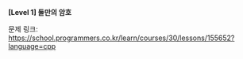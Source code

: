 **[Level 1] 둘만의 암호**

문제 링크: https://school.programmers.co.kr/learn/courses/30/lessons/155652?language=cpp
